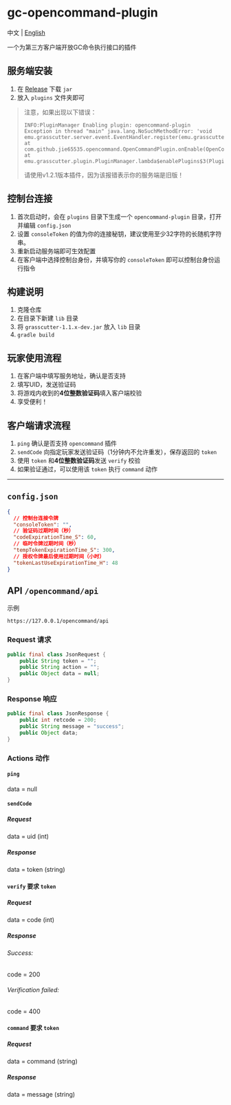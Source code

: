# gc-opencommand-plugin

中文 | [English](README_en-US.md)

一个为第三方客户端开放GC命令执行接口的插件

## 服务端安装
1. 在 [Release](https://github.com/jie65535/gc-opencommand-plugin/releases) 下载 `jar`
2. 放入 `plugins` 文件夹即可
> 注意，如果出现以下错误：
> ```log
> INFO:PluginManager Enabling plugin: opencommand-plugin
> Exception in thread "main" java.lang.NoSuchMethodError: 'void emu.grasscutter.server.event.EventHandler.register(emu.grasscutter.plugin.Plugin)'
> at com.github.jie65535.opencommand.OpenCommandPlugin.onEnable(OpenCommandPlugin.java:49)
> at emu.grasscutter.plugin.PluginManager.lambda$enablePlugins$3(PluginManager.java:131)
> ```
> 请使用v1.2.1版本插件，因为该报错表示你的服务端是旧版！

## 控制台连接
1. 首次启动时，会在 `plugins` 目录下生成一个 `opencommand-plugin` 目录，打开并编辑 `config.json`
2. 设置 `consoleToken` 的值为你的连接秘钥，建议使用至少32字符的长随机字符串。
3. 重新启动服务端即可生效配置
4. 在客户端中选择控制台身份，并填写你的 `consoleToken` 即可以控制台身份运行指令

## 构建说明
1. 克隆仓库
2. 在目录下新建 `lib` 目录
3. 将 `grasscutter-1.1.x-dev.jar` 放入 `lib` 目录
4. `gradle build`

## 玩家使用流程
1. 在客户端中填写服务地址，确认是否支持
2. 填写UID，发送验证码
3. 将游戏内收到的**4位整数验证码**填入客户端校验
4. 享受便利！

## 客户端请求流程
1. `ping` 确认是否支持 `opencommand` 插件
2. `sendCode` 向指定玩家发送验证码（1分钟内不允许重发），保存返回的 `token`
3. 使用 `token` 和**4位整数验证码**发送 `verify` 校验
4. 如果验证通过，可以使用该 `token` 执行 `command` 动作

---

## `config.json`
```json
{
  // 控制台连接令牌
  "consoleToken": "",
  // 验证码过期时间（秒）
  "codeExpirationTime_S": 60,
  // 临时令牌过期时间（秒）
  "tempTokenExpirationTime_S": 300,
  // 授权令牌最后使用过期时间（小时）
  "tokenLastUseExpirationTime_H": 48
}
```


## API `/opencommand/api`
示例
```
https://127.0.0.1/opencommand/api
```

### Request 请求
```java
public final class JsonRequest {
    public String token = "";
    public String action = "";
    public Object data = null;
}
```

### Response 响应
```java
public final class JsonResponse {
    public int retcode = 200;
    public String message = "success";
    public Object data;
}
```

### Actions 动作
#### `ping`
data = null

#### `sendCode`
##### Request
data = uid (int)
##### Response
data = token (string)

#### `verify` 要求 `token`
##### Request
data = code (int)
##### Response
###### Success:
code = 200
###### Verification failed:
code = 400

#### `command` 要求 `token`
##### Request
data = command (string)
##### Response
data = message (string)
